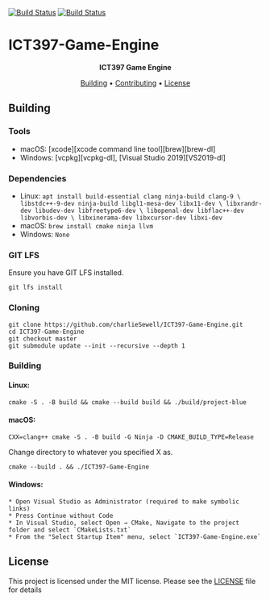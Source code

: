 [![Build Status](https://github.com/charlieSewell/ICT397-Game-Engine/workflows/Windows/badge.svg)](https://github.com/charlieSewell/ICT397-Game-Engine/actions/workflows/Windows.yml)
[![Build Status](https://github.com/charlieSewell/ICT397-Game-Engine/workflows/macOS/badge.svg)](https://github.com/charlieSewell/ICT397-Game-Engine/actions/workflows/macOS.yml)
# ICT397-Game-Engine
<p align=center>
  <b> ICT397 Game Engine </b>
</p>

<p align="center">
  <a href="#building">Building</a> •
  <a href="#contributing">Contributing</a> •
  <a href="#license">License</a>
</p>


## Building
### Tools
* macOS: [xcode][xcode command line tool][brew][brew-dl]
* Windows: [vcpkg][vcpkg-dl], [Visual Studio 2019][VS2019-dl]

### Dependencies
* Linux: `apt install build-essential clang ninja-build clang-9 \
  libstdc++-9-dev ninja-build libgl1-mesa-dev libx11-dev \
  libxrandr-dev libudev-dev libfreetype6-dev \
  libopenal-dev libflac++-dev libvorbis-dev \
  libxinerama-dev libxcursor-dev libxi-dev`
* macOS: `brew install cmake ninja llvm`
* Windows: `None` 

### GIT LFS
Ensure you have GIT LFS installed.
```
git lfs install
```

### Cloning
```
git clone https://github.com/charlieSewell/ICT397-Game-Engine.git
cd ICT397-Game-Engine
git checkout master
git submodule update --init --recursive --depth 1
```

### Building

#### Linux:
```
cmake -S . -B build && cmake --build build && ./build/project-blue
```
#### macOS:
```
CXX=clang++ cmake -S . -B build -G Ninja -D CMAKE_BUILD_TYPE=Release
```
Change directory to whatever you specified X as.
```
cmake --build . && ./ICT397-Game-Engine
```
#### Windows:
    * Open Visual Studio as Administrator (required to make symbolic links)
    * Press Continue without Code
    * In Visual Studio, select Open → CMake, Navigate to the project folder and select `CMakeLists.txt`
    * From the "Select Startup Item" menu, select `ICT397-Game-Engine.exe`

## License
This project is licensed under the MIT license. Please see the [LICENSE](LICENSE) file
for details
